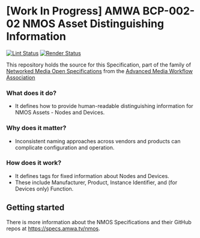 # \[Work In Progress\] AMWA BCP-002-02 NMOS Asset Distinguishing Information

[![Lint Status](https://github.com/AMWA-TV/bcp-002-02/workflows/Lint/badge.svg)](https://github.com/AMWA-TV/bcp-002-02/actions?query=workflow%3ALint)
[![Render Status](https://github.com/AMWA-TV/bcp-002-02/workflows/Render/badge.svg)](https://github.com/AMWA-TV/bcp-002-02/actions?query=workflow%3ARender)

This repository holds the source for this Specification, part of the family of [Networked Media Open Specifications](https://specs.amwa.tv/nmos) from the [Advanced Media Workflow Association](https://amwa.tv)

<!-- INTRO-START -->

### What does it do?

- It defines how to provide human-readable distinguishing information for NMOS Assets - Nodes and Devices.

### Why does it matter?

- Inconsistent naming approaches across vendors and products can complicate configuration and operation.

### How does it work?

- It defines tags for fixed information about Nodes and Devices.
- These include Manufacturer, Product, Instance Identifier, and (for Devices only) Function.

<!-- INTRO-END -->

## Getting started

There is more information about the NMOS Specifications and their GitHub repos at <https://specs.amwa.tv/nmos>.
